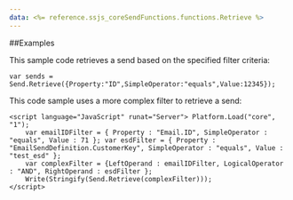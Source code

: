 ```yaml
---
data: <%= reference.ssjs_coreSendFunctions.functions.Retrieve %>
---
```


##Examples

This sample code retrieves a send based on the specified filter criteria:
```
var sends = Send.Retrieve({Property:"ID",SimpleOperator:"equals",Value:12345});
```
This code sample uses a more complex filter to retrieve a send:
```
<script language="JavaScript" runat="Server"> Platform.Load("core", "1");
    var emailIDFilter = { Property : "Email.ID", SimpleOperator : "equals", Value : 71 }; var esdFilter = { Property : "EmailSendDefinition.CustomerKey", SimpleOperator : "equals", Value : "test_esd" };
    var complexFilter = {LeftOperand : emailIDFilter, LogicalOperator : "AND", RightOperand : esdFilter };
    Write(Stringify(Send.Retrieve(complexFilter)));
</script>
```
